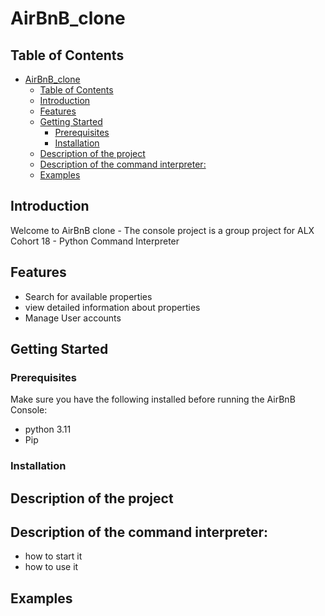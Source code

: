 # AirBnB_clone

## Table of Contents
- [AirBnB\_clone](#airbnb_clone)
  - [Table of Contents](#table-of-contents)
  - [Introduction](#introduction)
  - [Features](#features)
  - [Getting Started](#getting-started)
    - [Prerequisites](#prerequisites)
    - [Installation](#installation)
  - [Description of the project](#description-of-the-project)
  - [Description of the command interpreter:](#description-of-the-command-interpreter)
  - [Examples](#examples)

## Introduction
Welcome to AirBnB clone - The console project is a group project for ALX Cohort 18 - Python Command Interpreter

## Features
   - Search for available properties
   - view detailed information about properties
   - Manage User accounts

## Getting Started

### Prerequisites
Make sure you have the following installed before running the AirBnB Console:
   - python 3.11
   - Pip

### Installation











## Description of the project

## Description of the command interpreter:
   - how to start it
   - how to use it
## Examples
